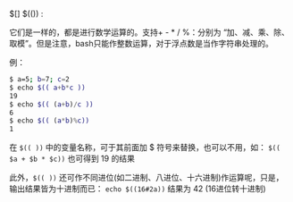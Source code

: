 
$[] $(()) :

它们是一样的，都是进行数学运算的。支持+ - * / %：分别为 “加、减、乘、除、取模”。但是注意，bash只能作整数运算，对于浮点数是当作字符串处理的。

例：
```sh
$ a=5; b=7; c=2
$ echo $(( a+b*c ))
19
$ echo $(( (a+b)/c ))
6
$ echo $(( (a*b)%c))
1
```

在 `$(( ))` 中的变量名称，可于其前面加 $ 符号来替换，也可以不用，如：
`$(( $a + $b * $c))` 也可得到 19 的结果

此外，`$(( ))` 还可作不同进位(如二进制、八进位、十六进制)作运算呢，只是，输出结果皆为十进制而已：
`echo $((16#2a))` 结果为 42 (16进位转十进制)





